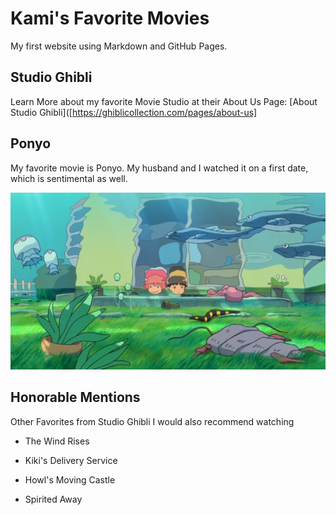 # Kami's Favorite Movies

My first website using Markdown and GitHub Pages.

## Studio Ghibli

Learn More about my favorite Movie Studio at their About Us Page: [About Studio Ghibli]([https://ghiblicollection.com/pages/about-us]

## Ponyo

My favorite movie is Ponyo. My husband and I watched it on a first date, which is sentimental as well.

![Ponyo and Sousuke](Ponyo.png)

## Honorable Mentions

Other Favorites from Studio Ghibli I would also recommend watching

- The Wind Rises

- Kiki's Delivery Service

- Howl's Moving Castle

- Spirited Away
